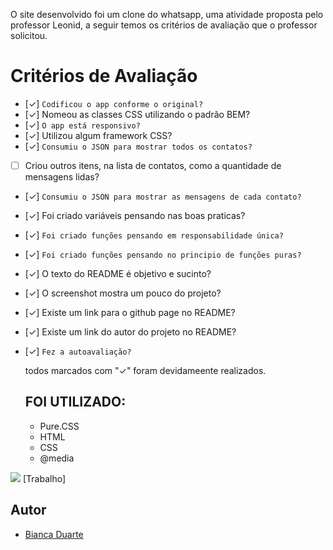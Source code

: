 
O site desenvolvido foi um clone do whatsapp, uma atividade proposta pelo professor Leonid, a seguir temos os critérios de avaliação que o professor solicitou.

# Critérios de Avaliação
- [✓] `Codificou o app conforme o original?`
- [✓] Nomeou as classes CSS utilizando o padrão BEM?
- [✓] `O app está responsivo?`
- [✓] Utilizou algum framework CSS?
- [✓] `Consumiu o JSON para mostrar todos os contatos?`
- [ ] Criou outros itens, na lista de contatos, como a quantidade de mensagens lidas?
- [✓] `Consumiu o JSON para mostrar as mensagens de cada contato?`
- [✓] Foi criado variáveis pensando nas boas praticas?
- [✓] `Foi criado funções pensando em responsabilidade única?`
- [✓] `Foi criado funções pensando no principio de funções puras?`
- [✓] O texto do README é objetivo e sucinto?
- [✓] O screenshot mostra um pouco do projeto?
- [✓] Existe um link para o github page no README?
- [✓] Existe um link do autor do projeto no README?
- [✓] `Fez a autoavaliação?`
  
  todos marcados com "✓"  foram devidameente realizados. 
  
  ## FOI UTILIZADO:
  - Pure.CSS
  - HTML
  - CSS
  - @media

  
![](./recursos/images/resultado.png.PNG) 
[Trabalho]

## Autor
- [Bianca Duarte](https://github.com/biiaduartez)
